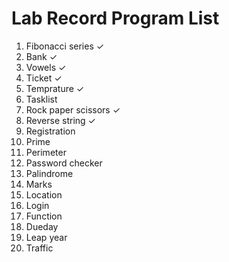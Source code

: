 # Lab Record Program List

1. Fibonacci series ✓
2. Bank ✓
3. Vowels ✓
4. Ticket ✓
5. Temprature ✓
6. Tasklist
7. Rock paper scissors ✓
8. Reverse string ✓
9. Registration 
10. Prime 
11. Perimeter 
12. Password checker 
13. Palindrome
14. Marks 
15. Location 
16. Login 
17. Function 
18. Dueday 
19. Leap year 
20. Traffic